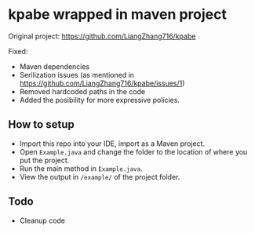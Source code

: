 kpabe wrapped in maven project
=====

Original project: https://github.com/LiangZhang716/kpabe

Fixed:

* Maven dependencies
* Serilization issues (as mentioned in https://github.com/LiangZhang716/kpabe/issues/1)
* Removed hardcoded paths in the code
* Added the posibility for more expressive policies.


## How to setup

* Import this repo into your IDE, import as a Maven project.
* Open `Example.java` and change the folder to the location of where you put the project.
* Run the main method in `Example.java`.
* View the output in `/example/` of the project folder.

## Todo

* Cleanup code